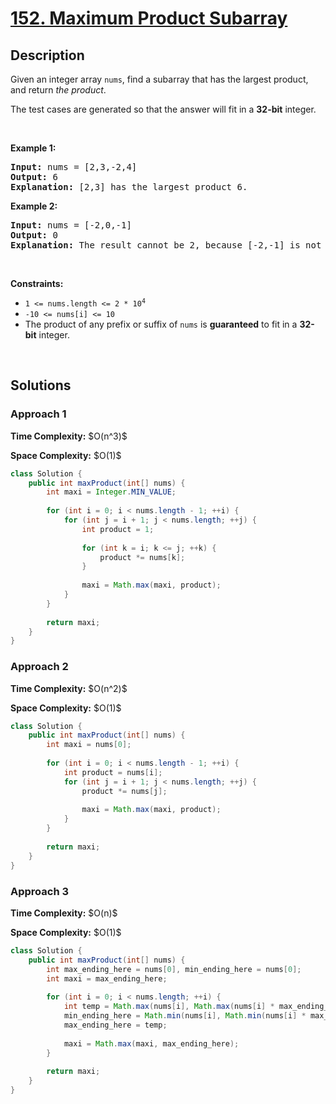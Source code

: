 # [152. Maximum Product Subarray](https://leetcode.com/problems/maximum-product-subarray)

## Description

<p>Given an integer array <code>nums</code>, find a <span data-keyword="subarray-nonempty">subarray</span> that has the largest product, and return <em>the product</em>.</p>

<p>The test cases are generated so that the answer will fit in a <strong>32-bit</strong> integer.</p>
<p>&nbsp;</p>

<p><strong class="example">Example 1:</strong></p>
<pre>
<strong>Input:</strong> nums = [2,3,-2,4]
<strong>Output:</strong> 6
<strong>Explanation:</strong> [2,3] has the largest product 6.
</pre>

<p><strong class="example">Example 2:</strong></p>
<pre>
<strong>Input:</strong> nums = [-2,0,-1]
<strong>Output:</strong> 0
<strong>Explanation:</strong> The result cannot be 2, because [-2,-1] is not a subarray.
</pre>
<p>&nbsp;</p>

<p><strong>Constraints:</strong></p>
<ul>
    <li><code>1 &lt;= nums.length &lt;= 2 * 10<sup>4</sup></code></li>
    <li><code>-10 &lt;= nums[i] &lt;= 10</code></li>
    <li>The product of any prefix or suffix of <code>nums</code> is <strong>guaranteed</strong> to fit in a <strong>32-bit</strong> integer.</li>
</ul>
<p>&nbsp;</p>

## Solutions

### **Approach 1**

<p><strong>Time Complexity:</strong> $O(n^3)$</p>
<p><strong>Space Complexity:</strong> $O(1)$</p>

```java
class Solution {
    public int maxProduct(int[] nums) {
        int maxi = Integer.MIN_VALUE;
        
        for (int i = 0; i < nums.length - 1; ++i) {
            for (int j = i + 1; j < nums.length; ++j) {
                int product = 1;
                
                for (int k = i; k <= j; ++k) {
                    product *= nums[k];
                }
                
                maxi = Math.max(maxi, product);
            }
        }
        
        return maxi;
    }
}
```

### **Approach 2**

<p><strong>Time Complexity:</strong> $O(n^2)$</p>
<p><strong>Space Complexity:</strong> $O(1)$</p>

```java
class Solution {
    public int maxProduct(int[] nums) {
        int maxi = nums[0];
        
        for (int i = 0; i < nums.length - 1; ++i) {
            int product = nums[i];
            for (int j = i + 1; j < nums.length; ++j) {
                product *= nums[j];
                
                maxi = Math.max(maxi, product);
            }
        }
        
        return maxi;
    }
}
```

### **Approach 3**

<p><strong>Time Complexity:</strong> $O(n)$</p>
<p><strong>Space Complexity:</strong> $O(1)$</p>

```java
class Solution {
    public int maxProduct(int[] nums) {
        int max_ending_here = nums[0], min_ending_here = nums[0];
        int maxi = max_ending_here;
        
        for (int i = 0; i < nums.length; ++i) {
            int temp = Math.max(nums[i], Math.max(nums[i] * max_ending_here, nums[i] * min_ending_here));
            min_ending_here = Math.min(nums[i], Math.min(nums[i] * max_ending_here, nums[i] * min_ending_here));
            max_ending_here = temp;
            
            maxi = Math.max(maxi, max_ending_here);
        }
        
        return maxi;
    }
}
```